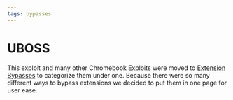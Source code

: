 ```yaml
---
tags: bypasses
---
```

# UBOSS
This exploit and many other Chromebook Exploits were moved to [Extension Bypasses](/LOaTwkxCRbWyokTWdnJPYg) to categorize them under one. Because there were so many different ways to bypass extensions we decided to put them in one page for user ease.